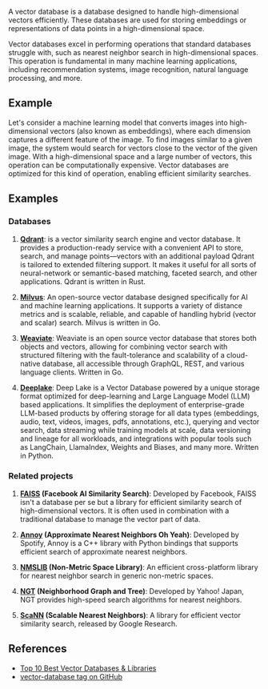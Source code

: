 A vector database is a database designed to handle high-dimensional vectors efficiently. These databases are used for storing embeddings or representations of data points in a high-dimensional space.

Vector databases excel in performing operations that standard databases struggle with, such as nearest neighbor search in high-dimensional spaces. This operation is fundamental in many machine learning applications, including recommendation systems, image recognition, natural language processing, and more. 

## Example

Let's consider a machine learning model that converts images into high-dimensional vectors (also known as embeddings), where each dimension captures a different feature of the image. To find images similar to a given image, the system would search for vectors close to the vector of the given image. With a high-dimensional space and a large number of vectors, this operation can be computationally expensive. Vector databases are optimized for this kind of operation, enabling efficient similarity searches.


## Examples

### Databases

1. **[Qdrant](https://qdrant.tech/)**: is a vector similarity search engine and vector database. It provides a production-ready service with a convenient API to store, search, and manage points—vectors with an additional payload Qdrant is tailored to extended filtering support. It makes it useful for all sorts of neural-network or semantic-based matching, faceted search, and other applications. Qdrant is written in Rust.

1. **[Milvus](https://github.com/milvus-io/milvus)**: An open-source vector database designed specifically for AI and machine learning applications. It supports a variety of distance metrics and is scalable, reliable, and capable of handling hybrid (vector and scalar) search. Milvus is written in Go.

1. **[Weaviate]()**: Weaviate is an open source vector database that stores both objects and vectors, allowing for combining vector search with structured filtering with the fault-tolerance and scalability of a cloud-native database, all accessible through GraphQL, REST, and various language clients. Written in Go.

1. **[Deeplake](https://github.com/activeloopai/deeplake)**: Deep Lake is a Vector Database powered by a unique storage format optimized for deep-learning and Large Language Model (LLM) based applications. It simplifies the deployment of enterprise-grade LLM-based products by offering storage for all data types (embeddings, audio, text, videos, images, pdfs, annotations, etc.), querying and vector search, data streaming while training models at scale, data versioning and lineage for all workloads, and integrations with popular tools such as LangChain, LlamaIndex, Weights and Biases, and many more. Written in Python.

### Related projects

1. **[FAISS](https://github.com/facebookresearch/faiss) (Facebook AI Similarity Search)**: Developed by Facebook, FAISS isn't a database per se but a library for efficient similarity search of high-dimensional vectors. It is often used in combination with a traditional database to manage the vector part of data.

3. **[Annoy](https://github.com/spotify/annoy) (Approximate Nearest Neighbors Oh Yeah)**: Developed by Spotify, Annoy is a C++ library with Python bindings that supports efficient search of approximate nearest neighbors.

4. **[NMSLIB](https://github.com/nmslib/nmslib) (Non-Metric Space Library)**: An efficient cross-platform library for nearest neighbor search in generic non-metric spaces.

5. **[NGT](https://github.com/yahoojapan/NGT) (Neighborhood Graph and Tree)**: Developed by Yahoo! Japan, NGT provides high-speed search algorithms for nearest neighbors.

8. **[ScaNN](https://github.com/google-research/google-research/tree/master/scann) (Scalable Nearest Neighbors)**: A library for efficient vector similarity search, released by Google Research.

## References

- [Top 10 Best Vector Databases & Libraries](https://byby.dev/vector-databases)
- [vector-database tag on GitHub](https://github.com/topics/vector-database)
